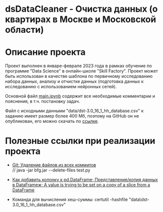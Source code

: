 # dsDataCleaner - Очистка данных (о квартирах в Москве и Московской области)

# Описание проекта
Проект выполнен в январе-феврале 2023 года в рамках обучение по программе "Data Science" в онлайн-школе "Skill Factory". Проект может быть использован в качестве шаблона по первичному исследованию набора данных, анализу и отчистке данных (подготовка данных к исследованию с использованием нейронных сетей).

Основной файл [main.ipynb](https://github.com/AleksandrKv/dsDataCleaner/blob/master/main.ipynb) содержит все необходимые комментарии и пояснения, в т.ч. постановку задач. 

Файл с исходными данными "data/dst-3.0_16_1_hh_database.csv" к заданию имеет размер более 400 Мб, поэтому на GitHub он не опубликован, его можно скачать по [ссылке](https://disk.yandex.ru/d/EmfsHjqA4tp_ZA).


# Полезные ссылки при реализации проекта
* [Git: Удаление файлов из всех коммитов](https://pro-prof.com/forums/topic/git-удаление-файлов-из-всех-коммитов)  
// java -jar bfg.jar --delete-files test.py

* [Как добавить колонку к pd.DataFrame; Представление/копия данных в DataFrameж; A value is trying to be set on a copy of a slice from a DataFrame](https://suilin.ru/post/pandas_column/)   

* Команда для вычисления хеш-суммы: certutil -hashfile "data\dst-3.0_16_1_hh_database.csv"